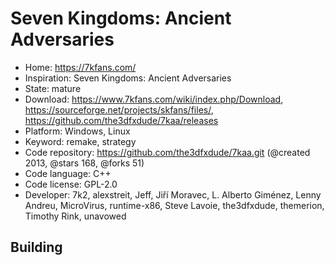 # Seven Kingdoms: Ancient Adversaries

- Home: https://7kfans.com/
- Inspiration: Seven Kingdoms: Ancient Adversaries
- State: mature
- Download: https://www.7kfans.com/wiki/index.php/Download, https://sourceforge.net/projects/skfans/files/, https://github.com/the3dfxdude/7kaa/releases
- Platform: Windows, Linux
- Keyword: remake, strategy
- Code repository: https://github.com/the3dfxdude/7kaa.git (@created 2013, @stars 168, @forks 51)
- Code language: C++
- Code license: GPL-2.0
- Developer: 7k2, alexstreit, Jeff, Jiří Moravec, L. Alberto Giménez, Lenny Andreu, MicroVirus, runtime-x86, Steve Lavoie, the3dfxdude, themerion, Timothy Rink, unavowed

## Building
